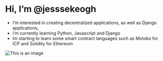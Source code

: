 # Hi, I’m @jesssekeogh
- I’m interested in creating decentralized applications, as well as Django applications,
- I’m currently learning Python, Javascript and Django
- Im starting to learn some smart contract languages such as Motoko for ICP and Solidity for Ethereum

![This is an image](https://www.digitaltechnologylabs.com/wp-content/uploads/2019/06/01-240x300.jpg)


<!---
- 💞️ I’m looking to collaborate on ...
- 📫 How to reach me ...
jesssekeogh/jesssekeogh is a ✨ special ✨ repository because its `README.md` (this file) appears on your GitHub profile.
You can click the Preview link to take a look at your changes.
--->
